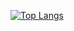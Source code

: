 [![Top Langs](https://github-readme-stats.vercel.app/api/top-langs/?username=Cyberutpalx)](https://github.com/anuraghazra/github-readme-stats)
